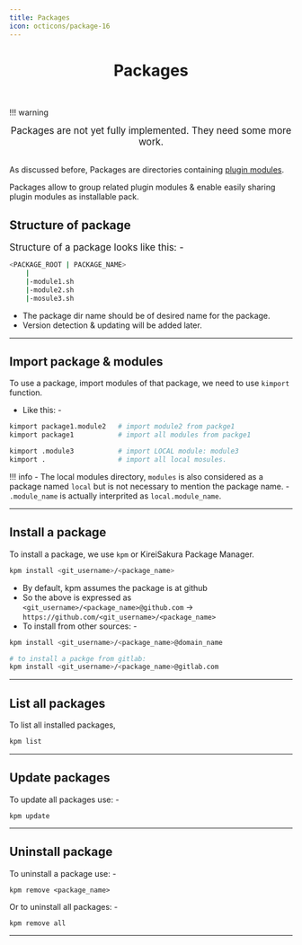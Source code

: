 ```yaml
---
title: Packages
icon: octicons/package-16
---
```



<h1 align="center"> Packages</h1>
<br>

!!! warning
    <center><big>Packages are not yet fully implemented. They need some more work.</big></center>
<br>

As discussed before, Packages are directories containing [plugin modules](./terminology.md#2-plugin-modules).


Packages allow to group related plugin modules & enable easily sharing plugin modules as installable pack.

## Structure of package

<big> Structure of a package looks like this: -</big>

```bash
<PACKAGE_ROOT | PACKAGE_NAME>
    |
    |-module1.sh
    |-module2.sh
    |-mosule3.sh
```

- The package dir name should be of desired name for the package. 
- Version detection & updating will be added later.

---
## Import package & modules 

To use a package, import modules of that package, we need to use `kimport` function.

- Like this: -
```sh
kimport package1.module2   # import module2 from packge1
kimport package1           # import all modules from packge1

kimport .module3           # import LOCAL module: module3 
kimport .                  # import all local mosules.
```

!!! info
    - The local modules directory, `modules` is also considered as a package named `local` but is not necessary to mention the package name. 
    - `.module_name` is actually interprited as `local.module_name`.

---
## Install a package

To install a package, we use `kpm` or KireiSakura Package Manager.

```sh
kpm install <git_username>/<package_name>
```

- By default, kpm assumes the package is at github 
- So the above is expressed as  `<git_username>/<package_name>@github.com` -> `https://github.com/<git_username>/<package_name>`
- To install from other sources: - 
```sh
kpm install <git_username>/<package_name>@domain_name

# to install a packge from gitlab:
kpm install <git_username>/<package_name>@gitlab.com
```

--- 
## List all packages
To list all installed packages, 
```sh
kpm list
```

---
## Update packages

To update all packages use: -
```
kpm update
```

---
## Uninstall package

To uninstall a package use: -
```
kpm remove <package_name>
```

Or to uninstall all packages: -
```sh
kpm remove all
```

---
